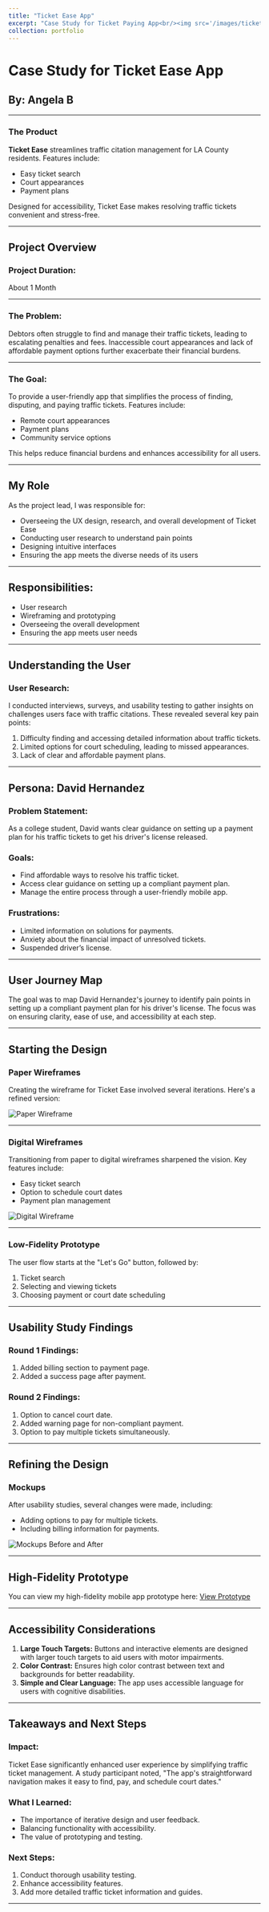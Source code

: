 ```yaml
---
title: "Ticket Ease App"
excerpt: "Case Study for Ticket Paying App<br/><img src='/images/ticketeasecover.png'>"
collection: portfolio
---
```


# Case Study for Ticket Ease App

## By: Angela B

---

### **The Product**

**Ticket Ease** streamlines traffic citation management for LA County residents. Features include:

- Easy ticket search
- Court appearances
- Payment plans

Designed for accessibility, Ticket Ease makes resolving traffic tickets convenient and stress-free.

---

## Project Overview

### **Project Duration:**
About 1 Month

---

### **The Problem:**
Debtors often struggle to find and manage their traffic tickets, leading to escalating penalties and fees. Inaccessible court appearances and lack of affordable payment options further exacerbate their financial burdens.

---

### **The Goal:**
To provide a user-friendly app that simplifies the process of finding, disputing, and paying traffic tickets. Features include:

- Remote court appearances
- Payment plans
- Community service options

This helps reduce financial burdens and enhances accessibility for all users.

---

## My Role

As the project lead, I was responsible for:

- Overseeing the UX design, research, and overall development of Ticket Ease
- Conducting user research to understand pain points
- Designing intuitive interfaces
- Ensuring the app meets the diverse needs of its users

---

## Responsibilities:

- User research
- Wireframing and prototyping
- Overseeing the overall development
- Ensuring the app meets user needs

---

## Understanding the User

### **User Research:**
I conducted interviews, surveys, and usability testing to gather insights on challenges users face with traffic citations. These revealed several key pain points:

1. Difficulty finding and accessing detailed information about traffic tickets.
2. Limited options for court scheduling, leading to missed appearances.
3. Lack of clear and affordable payment plans.

---

## Persona: David Hernandez

### **Problem Statement:**
As a college student, David wants clear guidance on setting up a payment plan for his traffic tickets to get his driver's license released.

### **Goals:**
- Find affordable ways to resolve his traffic ticket.
- Access clear guidance on setting up a compliant payment plan.
- Manage the entire process through a user-friendly mobile app.

### **Frustrations:**
- Limited information on solutions for payments.
- Anxiety about the financial impact of unresolved tickets.
- Suspended driver’s license.

---

## User Journey Map

The goal was to map David Hernandez's journey to identify pain points in setting up a compliant payment plan for his driver's license. The focus was on ensuring clarity, ease of use, and accessibility at each step.

---

## Starting the Design

### **Paper Wireframes**

Creating the wireframe for Ticket Ease involved several iterations. Here's a refined version:

![Paper Wireframe](link-to-image.png)

---

### **Digital Wireframes**

Transitioning from paper to digital wireframes sharpened the vision. Key features include:

- Easy ticket search
- Option to schedule court dates
- Payment plan management

![Digital Wireframe](link-to-image.png)

---

### **Low-Fidelity Prototype**

The user flow starts at the "Let's Go" button, followed by:

1. Ticket search
2. Selecting and viewing tickets
3. Choosing payment or court date scheduling

---

## Usability Study Findings

### Round 1 Findings:
1. Added billing section to payment page.
2. Added a success page after payment.

### Round 2 Findings:
1. Option to cancel court date.
2. Added warning page for non-compliant payment.
3. Option to pay multiple tickets simultaneously.

---

## Refining the Design

### **Mockups**

After usability studies, several changes were made, including:

- Adding options to pay for multiple tickets.
- Including billing information for payments.

![Mockups Before and After](link-to-image.png)

---

## High-Fidelity Prototype

You can view my high-fidelity mobile app prototype here:
[View Prototype](https://www.figma.com/proto/0V8SdGkJP7hdwHhMcZfKcA/Ticket-App)

---

## Accessibility Considerations

1. **Large Touch Targets:** Buttons and interactive elements are designed with larger touch targets to aid users with motor impairments.
2. **Color Contrast:** Ensures high color contrast between text and backgrounds for better readability.
3. **Simple and Clear Language:** The app uses accessible language for users with cognitive disabilities.

---

## Takeaways and Next Steps

### **Impact:**
Ticket Ease significantly enhanced user experience by simplifying traffic ticket management. A study participant noted, "The app's straightforward navigation makes it easy to find, pay, and schedule court dates."

### **What I Learned:**
- The importance of iterative design and user feedback.
- Balancing functionality with accessibility.
- The value of prototyping and testing.

### **Next Steps:**
1. Conduct thorough usability testing.
2. Enhance accessibility features.
3. Add more detailed traffic ticket information and guides.

---

